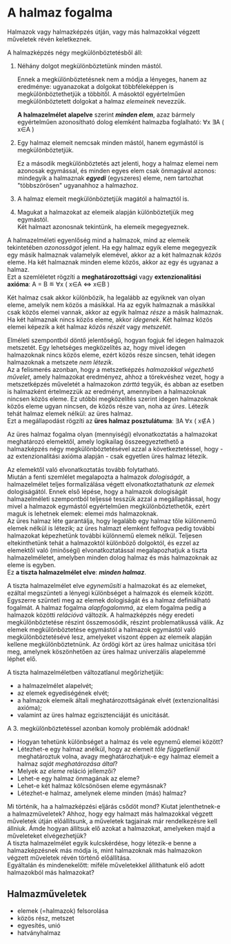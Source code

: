 # A halmaz fogalma

Halmazok vagy halmazképzés útján, vagy más halmazokkal végzett műveletek révén keletkeznek.

A halmazképzés négy megkülönböztetésből áll:

1. Néhány dolgot megkülönböztetünk minden mástól.

   Ennek a megkülönböztetésnek nem a módja a lényeges, hanem az eredménye: ugyanazokat a dolgokat többféleképpen is megkülönböztethetjük a többitől.
   A másoktól egyértelműen megkülönböztetett dolgokat a halmaz _elemeinek_ nevezzük.

   __A halmazelmélet alapelve__ szerint ___minden elem___, azaz bármely egyértelműen azonosítható dolog elemként halmazba foglalható:
   ∀x ∃A ( x∈A )

2. Egy halmaz elemeit nemcsak minden mástól, hanem egymástól is megkülönböztetjük.

   Ez a második megkülönböztetés azt jelenti, hogy a halmaz elemei nem azonosak egymással, és minden egyes elem csak önmagával azonos:
   mindegyik a halmaznak ___egyedi___ (egyszeres) eleme, nem tartozhat "többszörösen" ugyanahhoz a halmazhoz.

3. A halmaz elemeit megkülönböztetjük magától a halmaztól is.

4. Magukat a halmazokat az elemeik alapján különböztetjük meg egymástól.  
   Két halmazt azonosnak tekintünk, ha elemeik megegyeznek.

A halmazelméleti egyenlőség mind a halmazok, mind az elemeik tekintetében _azonosságot_ jelent.
Ha egy halmaz egyik eleme megegyezik egy másik halmaznak valamelyik elemével, akkor az a két halmaznak _közös_ eleme.
Ha két halmaznak minden eleme közös, akkor az egy és ugyanaz a halmaz.  
Ezt a szemléletet rögzíti a __meghatározottsági__ vagy __extenzionalitási axióma__:
A = B ≝ ∀x ( x∈A ⇔ x∈B )

Két halmaz csak akkor különbözik, ha legalább az egyiknek van olyan eleme, amelyik nem közös a másikkal.
Ha az egyik halmaznak a másikkal csak közös elemei vannak, akkor az egyik halmaz _része_ a másik halmaznak.
Ha két halmaznak nincs közös eleme, akkor _idegenek_.
Két halmaz közös elemei képezik a két halmaz _közös részét_ vagy _metszetét_.

Elméleti szempontból döntő jelentőségű, hogyan fogjuk fel idegen halmazok metszetét.
Egy lehetséges megközelítés az, hogy mivel idegen halmazoknak nincs közös eleme, ezért közös része sincsen, tehát idegen halmazoknak a metszete _nem létezik_.  
Az a felismerés azonban, hogy a metszetképzés _halmazokkal végezhető művelet_, amely halmazokat eredményez, ahhoz a törekvéshez vezet, hogy a metszetképzés műveletét a halmazokon _zárttá_ tegyük, és abban az esetben is halmazként értelmezzük az eredményt, amennyiben a halmazoknak nincsen közös eleme. Ez utóbbi megközelítés szerint idegen halmazoknak közös eleme ugyan nincsen, de közös része van, noha az _üres_. Létezik tehát halmaz elemek nélkül: az üres halmaz.  
Ezt a megállapodást rögzíti az __üres halmaz posztulátuma__:
∃A ∀x ( x∉A )

Az üres halmaz fogalma olyan (mennyiségi) elvonatkoztatás a halmazokat meghatározó elemektől, amely logikailag összeegyeztethető a halmazképzés négy megkülönböztetésével azzal a következtetéssel, hogy - az extenzionalitási axióma alapján - csak egyetlen üres halmaz létezik.

Az elemektől való elvonatkoztatás tovább folytatható.  
Miután a fenti szemlélet megalapozta a halmazok _dologiságát_, a halmazelmélet teljes formalizálása végett elvonatkoztathatunk _az elemek_ dologiságától.
Ennek első lépése, hogy a halmazok dologiságát halmazelméleti szempontból teljessé tesszük azzal a megállapítással, hogy mivel a halmazok egymástól egyértelműen megkülönböztethetők, ezért maguk is lehetnek elemek: elemei _más_ halmazoknak.  
Az üres halmaz léte garantálja, hogy legalább egy halmaz tőle különnemű elemek nélkül is létezik; az üres halmazt elemként felfogva pedig további halmazokat képezhetünk további különnemű elemek nélkül. Teljesen eltekinthetünk tehát a halmazoktól különböző dolgoktól, és ezzel az elemektől való (minőségi) elvonatkoztatással megalapozhatjuk a tiszta halmazelméletet, amelyben minden dolog halmaz és más halmazoknak az eleme is egyben.  
Ez __a tiszta halmazelmélet elve__: ___minden halmaz___.

A tiszta halmazelmélet elve _egyneműsíti_ a halmazokat és az elemeket, ezáltal megszünteti a lényegi különbséget a halmazok és elemeik között. Egyszerre szünteti meg az elemek dologiságát és a halmaz definiálható fogalmát. A halmaz fogalma _alapfogalommá_, az elem fogalma pedig a halmazok közötti _relációvá_ változik. A halmazképzés négy eredeti megkülönböztetése részint összemosódik, részint problematikussá válik. Az elemek megkülönböztetése egymástól a halmazok egymástól való megkülönböztetésévé lesz, amelyeket viszont éppen az elemeik alapján kellene megkülönböztetnünk. Az ördögi kört az üres halmaz unicitása töri meg, amelynek köszönhetően az üres halmaz univerzális alapelemmé léphet elő.

A tiszta halmazelméletben változatlanul megőrizhetjük:
- a halmazelmélet alapelvét;
- az elemek egyediségének elvét;
- a halmazok elemeik általi meghatározottságának elvét (extenzionalitási axióma);
- valamint az üres halmaz egzisztenciáját és unicitását.

A 3. megkülönböztetéssel azonban komoly problémák adódnak!
- Hogyan tehetünk különbséget a halmaz és vele egynemű elemei között?
- Létezhet-e egy halmaz anélkül, hogy az elemeit _tőle függetlenül_ meghatároztuk volna, avagy meghatározhatjuk-e egy halmaz elemeit a halmaz _saját meghatározása által_?
- Melyek az _eleme_ reláció jellemzői?
- Lehet-e egy halmaz önmagának az eleme?
- Lehet-e két halmaz kölcsönösen eleme egymásnak?
- Létezhet-e halmaz, amelynek eleme minden (más) halmaz?

Mi történik, ha a halmazképzési eljárás csődöt mond? Kiutat jelenthetnek-e a halmazműveletek? Ahhoz, hogy egy halmazt más halmazokkal végzett műveletek útján előállítsunk, a műveletek tagjainak már rendelkezésre kell állniuk. Ámde hogyan állítsuk elő azokat a halmazokat, amelyeken majd a műveleteket elvégezhetjük?  
A tiszta halmazelmélet egyik kulcskérdése, hogy létezik-e benne a halmazképzésnek más módja is, mint halmazoknak más halmazokon végzett műveletek révén történő előállítása.  
Egyáltalán és mindenekelőtt: miféle műveletekkel állíthatunk elő adott halmazokból más halmazokat?

## Halmazműveletek

- elemek (=halmazok) felsorolása
- közös rész, metszet
- egyesítés, unió
- hatványhalmaz
